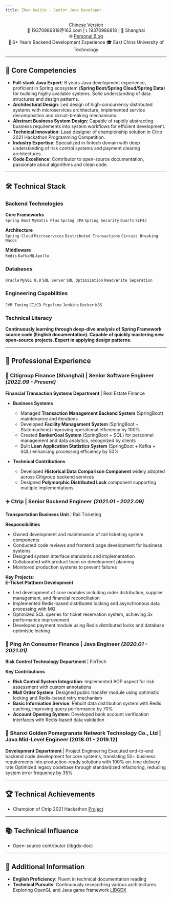 ```yaml
---
title: Zhao Kaijie - Senior Java Developer
---
```


<div align="center">
<a href="/resume/">Chinese Version </a>
 </div>
<!-- [English Version](/resume/index_en) | [PDF Download](#) <br> -->



<div align="center">
📧 19370986818@163.com | 📞 19370986818 | 📍 Shanghai  
<br>🌐 <a href="https://voidvvv.github.io/">Personal Blog</a> <br> 🏢 6+ Years Backend Development Experience  
🎓 East China University of Technology
</div>

---

## 🏅 Core Competencies
- **Full-stack Java Expert**: 6 years Java development experience, proficient in Spring ecosystem (**Spring Boot/Spring Cloud/Spring Data**) for building highly available systems. Solid understanding of data structures and design patterns.
- **Architectural Design**: Led design of high-concurrency distributed systems with microservices architecture, implemented service decomposition and circuit-breaking mechanisms.
- **Abstract Business System Design**: Capable of rapidly abstracting business requirements into system workflows for efficient development.
- **Technical Innovation**: Lead designer of championship solution in Ctrip 2021 Hackathon Programming Competition.
- **Industry Expertise**: Specialized in fintech domain with deep understanding of risk control systems and payment clearing architectures.
- **Code Excellence**: Contributor to open-source documentation, passionate about algorithms and clean code.

---

## 🛠️ Technical Stack

### Backend Technologies

**Core Frameworks**  
`Spring Boot` `MyBatis Plus` `Spring JPA` `Spring Security` `Quartz` `SLF4J`

**Architecture**  
`Spring Cloud` `Microservices` `Distributed Transactions` `Circuit Breaking` `Nacos`

**Middleware**  
`Redis` `KafkaMQ` `Apollo`

### Databases
`Oracle` `MySQL 8.0` `SQL Server` `SQL Optimization` `Read/Write Separation`

### Engineering Capabilities
`JVM Tuning` `CI/CD Pipeline` `Jenkins` `Docker` `K8S`

### Technical Literacy
**Continuously learning through deep-dive analysis of Spring Framework source code (English documentation). Capable of quickly mastering new open-source projects. Expert in applying design patterns.**

---

## 💼 Professional Experience

### 🏦 Citigroup Finance (Shanghai) | Senior Software Engineer *(2022.09 - Present)*
**Financial Transaction Systems Department** | Real Estate Finance

- **Business Systems**
  - Managed **Transaction Management Backend System** (SpringBoot) maintenance and iterations
  - Developed **Facility Management System** (SpringBoot + Statemachine) improving operational efficiency by 100%
  - Created **BankerGoal System** (SpringBoot + SQL) for personnel management and data analytics, recognized by clients
  - Built **Loan Application Statistics System** (SpringBoot + Kafka + SQL) enhancing processing efficiency by 50%

- **Technical Contributions**
  - Developed **Historical Data Comparison Component** widely adopted across Citigroup backend services
  - Designed **Polymorphic Distributed Lock** component supporting multiple implementations

### ✈️ Ctrip | Senior Backend Engineer *(2021.01 - 2022.09)*
**Transportation Business Unit** | Rail Ticketing

**Responsibilities**
- Owned development and maintenance of rail ticketing system components
- Conducted code reviews and frontend page development for business systems
- Designed system interface standards and implementation
- Collaborated with product team on development planning
- Monitored production systems to prevent failures

**Key Projects**:  
**E-Ticket Platform Development**
- Led development of core modules including order distribution, supplier management, and financial reconciliation
- Implemented Redis-based distributed locking and asynchronous data processing with MQ
- Optimized SQL queries for ticket reservation system, achieving 3x performance improvement
- Developed payment module using Redis distributed locks and database optimistic locking

### 🏦 Ping An Consumer Finance | Java Engineer *(2020.01 - 2021.01)*
**Risk Control Technology Department** | FinTech

**Key Contributions**
- **Risk Control System Integration**: Implemented AOP aspect for risk assessment with custom annotations
- **Mall Order System**: Designed public transfer module using optimistic locking and Redis-based retry mechanism
- **Basic Information Service**: Rebuilt data distribution system with Redis caching, improving query performance by 70%
- **Account Opening System**: Developed bank account verification interfaces with Redis-based data validation


### 🍎 Shanxi Golden Pomegranate Network Technology Co., Ltd | Java Mid-Level Engineer (2018.01 - 2019.12)
**Development Department​​** | Project Engineering
Executed end-to-end backend code development for core systems, translating 50+ business requirements into production-ready solutions with 100% on-time delivery rate
Optimized legacy codebase through standardized refactoring, reducing system error frequency by 35%

---

## 🏆 Technical Achievements
- Champion of Ctrip 2021 Hackathon [Project](https://github.com/capa-cloud/capa-bff)

---

## 📚 Technical Influence
- Open-source contributor (libgdx-doc)

---

## 📌 Additional Information
- **English Proficiency**: Fluent in technical documentation reading
- **Technical Pursuits**: Continuously researching various architectures. Exploring OpenGL and Java game framework [LIBGDX](https://libgdx.com/)